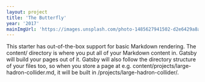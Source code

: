 ```yaml
---
layout: project
title: 'The Butterfly'
year: '2017'
mainImgUrl: 'https://images.unsplash.com/photo-1485627941502-d2e6429a8af0?ixlib=rb-1.2.1&ixid=eyJhcHBfaWQiOjEyMDd9&auto=format&fit=crop&w=1350&q=80'
---
```


This starter has out-of-the-box support for basic Markdown rendering. The content/ directory is where you put all of your Markdown content in. Gatsby will build your pages out of it. Gatsby will also follow the directory structure of your files too, so when you store a page at e.g. content/projects/large-hadron-collider.md, it will be built in /projects/large-hadron-collider/.
